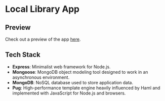 # Local Library App

## Preview

Check out a preview of the app [here](https://ivory-quickest-backbone.glitch.me).

## Tech Stack

- **Express**: Minimalist web framework for Node.js.
- **Mongoose**: MongoDB object modeling tool designed to work in an asynchronous environment.
- **MongoDB**: NoSQL database used to store application data.
- **Pug**: High-performance template engine heavily influenced by Haml and implemented with JavaScript for Node.js and browsers.
